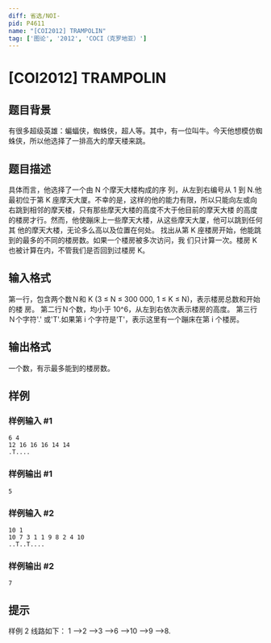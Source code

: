 ```yaml
---
diff: 省选/NOI-
pid: P4611
name: "[COI2012] TRAMPOLIN"
tag: ['图论', '2012', 'COCI（克罗地亚）']
---
```

# [COI2012] TRAMPOLIN
## 题目背景

有很多超级英雄：蝙蝠侠，蜘蛛侠，超人等。其中，有一位叫牛。今天他想模仿蜘蛛侠，所以他选择了一排高大的摩天楼来跳。
## 题目描述

具体而言，他选择了一个由 N 个摩天大楼构成的序
列，从左到右编号从 1 到 N.他最初位于第 K 座摩天大厦。不幸的是，这样的他的能力有限，所以只能向左或向右跳到相邻的摩天楼，只有那些摩天大楼的高度不大于他目前的摩天大楼
的高度的楼房才行。然而，他使蹦床上一些摩天大楼，从这些摩天大厦，他可以跳到任何其
他的摩天大楼，无论多么高以及位置在何处。
找出从第 K 座楼房开始，他能跳到的最多的不同的楼房数。如果一个楼房被多次访问，我
们只计算一次。楼房 K 也被计算在内，不管我们是否回到过楼房 K。
## 输入格式

第一行，包含两个数Ｎ和 K (3 ≤ N ≤ 300 000, 1 ≤ K ≤ N)，表示楼房总数和开始的楼
房。
第二行Ｎ个数，均小于 10^6，从左到右依次表示楼房的高度。
第三行Ｎ个字符'.' 或'T'.如果第 i 个字符是'T'，表示这里有一个蹦床在第 i 个楼房。
## 输出格式

一个数，有示最多能到的楼房数。
## 样例

### 样例输入 #1
```
6 4
12 16 16 16 14 14
.T....
```
### 样例输出 #1
```
5
```
### 样例输入 #2
```
10 1
10 7 3 1 1 9 8 2 4 10
..T..T....
```
### 样例输出 #2
```
7
```
## 提示

样例 2 线路如下：
1 –>2 –>3 –>6 –>10 –>9 –>8.
